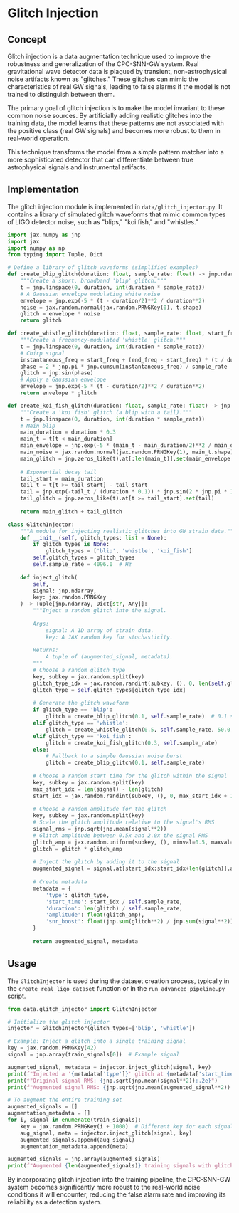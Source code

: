 # Glitch Injection

## Concept

Glitch injection is a data augmentation technique used to improve the robustness and generalization of the CPC-SNN-GW system. Real gravitational wave detector data is plagued by transient, non-astrophysical noise artifacts known as "glitches." These glitches can mimic the characteristics of real GW signals, leading to false alarms if the model is not trained to distinguish between them.


The primary goal of glitch injection is to make the model invariant to these common noise sources. By artificially adding realistic glitches into the training data, the model learns that these patterns are not associated with the positive class (real GW signals) and becomes more robust to them in real-world operation.


This technique transforms the model from a simple pattern matcher into a more sophisticated detector that can differentiate between true astrophysical signals and instrumental artifacts.


## Implementation

The glitch injection module is implemented in `data/glitch_injector.py`. It contains a library of simulated glitch waveforms that mimic common types of LIGO detector noise, such as "blips," "koi fish," and "whistles."

```python
import jax.numpy as jnp
import jax
import numpy as np
from typing import Tuple, Dict

# Define a library of glitch waveforms (simplified examples)
def create_blip_glitch(duration: float, sample_rate: float) -> jnp.ndarray:
    """Create a short, broadband 'blip' glitch."""
    t = jnp.linspace(0, duration, int(duration * sample_rate))
    # A Gaussian envelope modulating white noise
    envelope = jnp.exp(-5 * (t - duration/2)**2 / duration**2)
    noise = jax.random.normal(jax.random.PRNGKey(0), t.shape)
    glitch = envelope * noise
    return glitch

def create_whistle_glitch(duration: float, sample_rate: float, start_freq: float, end_freq: float) -> jnp.ndarray:
    """Create a frequency-modulated 'whistle' glitch."""
    t = jnp.linspace(0, duration, int(duration * sample_rate))
    # Chirp signal
    instantaneous_freq = start_freq + (end_freq - start_freq) * (t / duration)
    phase = 2 * jnp.pi * jnp.cumsum(instantaneous_freq) / sample_rate
    glitch = jnp.sin(phase)
    # Apply a Gaussian envelope
    envelope = jnp.exp(-5 * (t - duration/2)**2 / duration**2)
    return envelope * glitch

def create_koi_fish_glitch(duration: float, sample_rate: float) -> jnp.ndarray:
    """Create a 'koi fish' glitch (a blip with a tail)."""
    t = jnp.linspace(0, duration, int(duration * sample_rate))
    # Main blip
    main_duration = duration * 0.3
    main_t = t[t < main_duration]
    main_envelope = jnp.exp(-5 * (main_t - main_duration/2)**2 / main_duration**2)
    main_noise = jax.random.normal(jax.random.PRNGKey(1), main_t.shape)
    main_glitch = jnp.zeros_like(t).at[:len(main_t)].set(main_envelope * main_noise)
    
    # Exponential decay tail
    tail_start = main_duration
    tail_t = t[t >= tail_start] - tail_start
    tail = jnp.exp(-tail_t / (duration * 0.1)) * jnp.sin(2 * jnp.pi * 100 * tail_t)  # 100 Hz oscillation
    tail_glitch = jnp.zeros_like(t).at[t >= tail_start].set(tail)
    
    return main_glitch + tail_glitch

class GlitchInjector:
    """A module for injecting realistic glitches into GW strain data."""
    def __init__(self, glitch_types: list = None):
        if glitch_types is None:
            glitch_types = ['blip', 'whistle', 'koi_fish']
        self.glitch_types = glitch_types
        self.sample_rate = 4096.0  # Hz
    
    def inject_glitch(
        self, 
        signal: jnp.ndarray, 
        key: jax.random.PRNGKey
    ) -> Tuple[jnp.ndarray, Dict[str, Any]]:
        """Inject a random glitch into the signal.
        
        Args:
            signal: A 1D array of strain data.
            key: A JAX random key for stochasticity.
            
        Returns:
            A tuple of (augmented_signal, metadata).
        """
        # Choose a random glitch type
        key, subkey = jax.random.split(key)
        glitch_type_idx = jax.random.randint(subkey, (), 0, len(self.glitch_types))
        glitch_type = self.glitch_types[glitch_type_idx]
        
        # Generate the glitch waveform
        if glitch_type == 'blip':
            glitch = create_blip_glitch(0.1, self.sample_rate)  # 0.1 second duration
        elif glitch_type == 'whistle':
            glitch = create_whistle_glitch(0.5, self.sample_rate, 50.0, 300.0)
        elif glitch_type == 'koi_fish':
            glitch = create_koi_fish_glitch(0.3, self.sample_rate)
        else:
            # Fallback to a simple Gaussian noise burst
            glitch = create_blip_glitch(0.1, self.sample_rate)
        
        # Choose a random start time for the glitch within the signal
        key, subkey = jax.random.split(key)
        max_start_idx = len(signal) - len(glitch)
        start_idx = jax.random.randint(subkey, (), 0, max_start_idx + 1)
        
        # Choose a random amplitude for the glitch
        key, subkey = jax.random.split(key)
        # Scale the glitch amplitude relative to the signal's RMS
        signal_rms = jnp.sqrt(jnp.mean(signal**2))
        # Glitch amplitude between 0.5x and 2.0x the signal RMS
        glitch_amp = jax.random.uniform(subkey, (), minval=0.5, maxval=2.0) * signal_rms
        glitch = glitch * glitch_amp
        
        # Inject the glitch by adding it to the signal
        augmented_signal = signal.at[start_idx:start_idx+len(glitch)].add(glitch)
        
        # Create metadata
        metadata = {
            'type': glitch_type,
            'start_time': start_idx / self.sample_rate,
            'duration': len(glitch) / self.sample_rate,
            'amplitude': float(glitch_amp),
            'snr_boost': float(jnp.sum(glitch**2) / jnp.sum(signal**2))  # Approximate SNR contribution
        }
        
        return augmented_signal, metadata
```

## Usage

The `GlitchInjector` is used during the dataset creation process, typically in the `create_real_ligo_dataset` function or in the `run_advanced_pipeline.py` script.

```python
from data.glitch_injector import GlitchInjector

# Initialize the glitch injector
injector = GlitchInjector(glitch_types=['blip', 'whistle'])

# Example: Inject a glitch into a single training signal
key = jax.random.PRNGKey(42)
signal = jnp.array(train_signals[0])  # Example signal

augmented_signal, metadata = injector.inject_glitch(signal, key)
print(f"Injected a '{metadata['type']}' glitch at {metadata['start_time']:.3f}s")
print(f"Original signal RMS: {jnp.sqrt(jnp.mean(signal**2)):.2e}")
print(f"Augmented signal RMS: {jnp.sqrt(jnp.mean(augmented_signal**2)):.2e}")

# To augment the entire training set
augmented_signals = []
augmentation_metadata = []
for i, signal in enumerate(train_signals):
    key = jax.random.PRNGKey(i + 1000)  # Different key for each signal
    aug_signal, meta = injector.inject_glitch(signal, key)
    augmented_signals.append(aug_signal)
    augmentation_metadata.append(meta)

augmented_signals = jnp.array(augmented_signals)
print(f"Augmented {len(augmented_signals)} training signals with glitches")
```

By incorporating glitch injection into the training pipeline, the CPC-SNN-GW system becomes significantly more robust to the real-world noise conditions it will encounter, reducing the false alarm rate and improving its reliability as a detection system.